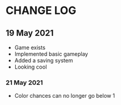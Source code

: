 # CHANGE LOG

## 19 May 2021

- Game exists
- Implemented basic gameplay
- Added a saving system
- Looking cool

### 21 May 2021

- Color chances can no longer go below 1
